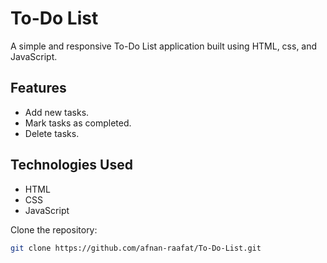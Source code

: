 # To-Do List

A simple and responsive To-Do List application built using HTML, css, and JavaScript.

## Features

- Add new tasks.
- Mark tasks as completed.
- Delete tasks.
  
## Technologies Used
- HTML
- CSS
- JavaScript

 Clone the repository:
   ```bash
   git clone https://github.com/afnan-raafat/To-Do-List.git
